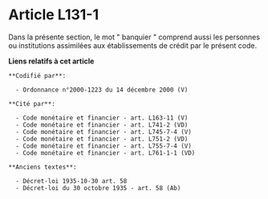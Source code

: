 # Article L131-1

Dans la présente section, le mot " banquier " comprend aussi les personnes ou institutions assimilées aux établissements de
crédit par le présent code.

**Liens relatifs à cet article**

	**Codifié par**:

	  - Ordonnance n°2000-1223 du 14 décembre 2000 (V)

	**Cité par**:

	  - Code monétaire et financier - art. L163-11 (V)
	  - Code monétaire et financier - art. L741-2 (VD)
	  - Code monétaire et financier - art. L745-7-4 (V)
	  - Code monétaire et financier - art. L751-2 (VD)
	  - Code monétaire et financier - art. L755-7-4 (V)
	  - Code monétaire et financier - art. L761-1-1 (VD)

	**Anciens textes**:

	  - Décret-loi 1935-10-30 art. 58
	  - Décret-loi du 30 octobre 1935 - art. 58 (Ab)
